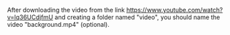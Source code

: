 After downloading the video from the link https://www.youtube.com/watch?v=lq36UCdjfmU and creating a folder named "video", you should name the video "background.mp4" (optional).
